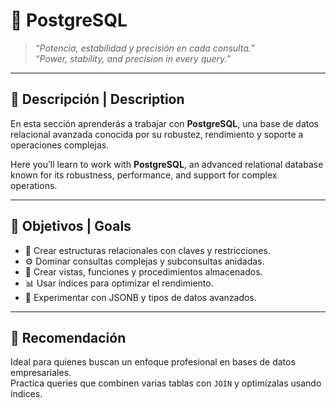 # 🐘 PostgreSQL

> _“Potencia, estabilidad y precisión en cada consulta.”_  
> _“Power, stability, and precision in every query.”_

---

## 🧩 Descripción | Description

En esta sección aprenderás a trabajar con **PostgreSQL**, una base de datos relacional avanzada conocida por su robustez, rendimiento y soporte a operaciones complejas.

Here you’ll learn to work with **PostgreSQL**, an advanced relational database known for its robustness, performance, and support for complex operations.

---

## 🎯 Objetivos | Goals

- 🧩 Crear estructuras relacionales con claves y restricciones.  
- ⚙️ Dominar consultas complejas y subconsultas anidadas.  
- 🧠 Crear vistas, funciones y procedimientos almacenados.  
- 📊 Usar índices para optimizar el rendimiento.  
- 🧾 Experimentar con JSONB y tipos de datos avanzados.  

---

## 🧠 Recomendación

Ideal para quienes buscan un enfoque profesional en bases de datos empresariales.  
Practica queries que combinen varias tablas con `JOIN` y optimízalas usando índices.
